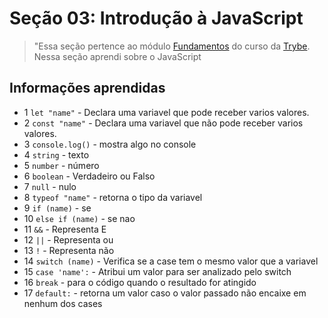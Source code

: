 # Seção 03: Introdução à JavaScript

>"Essa seção pertence ao módulo [Fundamentos](https://github.com/Ruan-Portella/Trybe_Exercicios/tree/main/fundamentos) do curso da [Trybe](https://www.betrybe.com/). Nessa seção aprendi sobre o JavaScript

## Informações aprendidas

- 1 `let "name"` - Declara uma variavel que pode receber varios valores.
- 2 `const "name"` - Declara uma variavel que não pode receber varios valores.
- 3 `console.log()` - mostra algo no console
- 4 `string` - texto
- 5 `number` - número 
- 6 `boolean` - Verdadeiro ou Falso
- 7 `null` - nulo
- 8 `typeof "name"` - retorna o tipo da variavel
- 9 `if (name)` - se
- 10 `else if (name)` - se nao
- 11 `&&` - Representa E 
- 12 `||` - Representa ou
- 13 `!` - Representa não
- 14 `switch (name)` - Verifica se a case tem o mesmo valor que a variavel
- 15 `case 'name':` - Atribui um valor para ser analizado pelo switch
- 16 `break` - para o código quando o resultado for atingido
- 17 `default:` - retorna um valor caso o valor passado não encaixe em nenhum dos cases